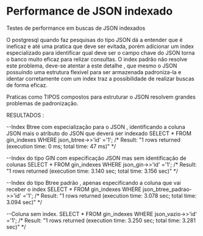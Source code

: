 # Performance de JSON indexado
 Testes de performance em buscas de JSON indexados

O postgresql quando faz pesquisas do tipo JSON dá a entender que é ineficaz e até uma pratica que deve ser evitada,
porém adicionar um index especializado para identificar qual deve ser o campo chave do JSON torna o banco muito eficaz para relizar consultas.
O index padrão não resolve este problema, deve-se atentar a este detalhe , que mesmo o JSON possuíndo uma estrutura flexivel para ser armazenada padroniza-la e identar corretamente com um index traz a possibilidade de realizar buscas de forma eficaz.

Praticas como TIPOS compostos para estruturar o JSON resolvem grandes problemas de padronização.

RESULTADOS : 

--Index Btree com especialização para o JSON , identificando a coluna JSON mais o atributo do JSON que deverá ser indexado
SELECT * FROM gin_indexes  WHERE json_btree->>'id' ='1';
/* Result: "1 rows returned (execution time: 0 ms; total time: 47 ms)" */

--Index do tipo GIN com especificação JSON mas sem identificação de colunas
SELECT * FROM gin_indexes  WHERE json_gin->>'id' ='1';
/* Result: "1 rows returned (execution time: 3.140 sec; total time: 3.156 sec)" */

--Index do tipo Btree padrão , apenas especificando a coluna que vai receber o index
SELECT * FROM gin_indexes  WHERE json_btree_padrao->>'id' ='1';
/* Result: "1 rows returned (execution time: 3.078 sec; total time: 3.094 sec)" */

--Coluna sem index.
SELECT * FROM gin_indexes  WHERE json_vazio->>'id' ='1';
/* Result: "1 rows returned (execution time: 3.250 sec; total time: 3.281 sec)" */

